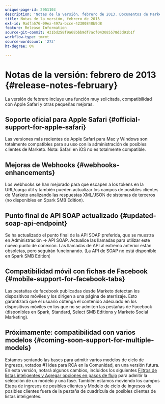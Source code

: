 ```yaml
---
unique-page-id: 2951103
description: 'Notas de la versión, febrero de 2013, Documentos de Marketo: documentación del producto'
title: Notas de la versión, febrero de 2013
exl-id: 9adfa676-09ea-497a-bcce-42300848b9d8
feature: Release Information
source-git-commit: 431bd258f9a68bbb9df7acf043085578d3d91b1f
workflow-type: tm+mt
source-wordcount: '273'
ht-degree: 0%

---
```


# Notas de la versión: febrero de 2013 {#release-notes-february}

La versión de febrero incluye una función muy solicitada, compatibilidad con Apple Safari y otras pequeñas mejoras.

## Soporte oficial para Apple Safari {#official-support-for-apple-safari}

Las versiones más recientes de Apple Safari para Mac y Windows son totalmente compatibles para su uso con la administración de posibles clientes de Marketo. Nota: Safari en iOS no es totalmente compatible.

## Mejoras de Webhooks {#webhooks-enhancements}

Los webhooks se han mejorado para que escapen a los tokens en la URL/carga útil y también pueden actualizar los campos de posibles clientes de Marketo analizando las respuestas XML/JSON de sistemas de terceros (no disponibles en Spark SMB Edition).

## Punto final de API SOAP actualizado {#updated-soap-api-endpoint}

Se ha actualizado el punto final de la API SOAP preferida, que se muestra en Administración -> API SOAP. Actualice las llamadas para utilizar este nuevo punto de conexión. Las llamadas de API al extremo anterior están obsoletas, pero seguirán funcionando. (La API de SOAP no está disponible en Spark SMB Edition)

## Compatibilidad móvil con fichas de Facebook {#mobile-support-for-facebook-tabs}

Las pestañas de facebook publicadas desde Marketo detectan los dispositivos móviles y los dirigen a una página de aterrizaje. Esto garantizará que el usuario obtenga el contenido adecuado en los dispositivos móviles en los que no se admiten las pestañas de Facebook (disponibles en Spark, Standard, Select SMB Editions y Marketo Social Marketing).

## Próximamente: compatibilidad con varios modelos {#coming-soon-support-for-multiple-models}

Estamos sentando las bases para admitir varios modelos de ciclo de ingresos, votados #1 idea para RCA en la Comunidad, en una versión futura. En esta versión, notará algunos cambios, incluidos los siguientes [Filtros de listas inteligentes y Agregar opciones en pasos de flujo](/help/marketo/product-docs/reporting/revenue-cycle-analytics/revenue-cycle-models/find-all-leads-in-a-revenue-cycle-model.md) para admitir la selección de un modelo y una fase. También estamos moviendo los campos Etapa de ingresos de posibles clientes y Modelo de ciclo de ingresos de posibles clientes fuera de la pestaña de cuadrícula de posibles clientes de listas inteligentes.
